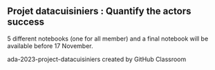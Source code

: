 ## Projet datacuisiniers : Quantify the actors success ##
5 different notebooks (one for all member) and a final notebook will be available before 17 November. 



ada-2023-project-datacuisiniers created by GitHub Classroom
